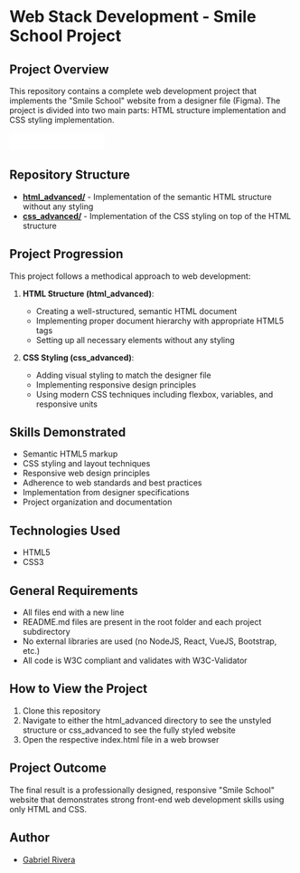 # Web Stack Development - Smile School Project

## Project Overview

This repository contains a complete web development project that implements the "Smile School" website from a designer file (Figma). The project is divided into two main parts: HTML structure implementation and CSS styling implementation.

![Smile School Website](./html_advanced/photos/logo.png)

## Repository Structure

- [**html_advanced/**](./html_advanced/) - Implementation of the semantic HTML structure without any styling
- [**css_advanced/**](./css_advanced/) - Implementation of the CSS styling on top of the HTML structure

## Project Progression

This project follows a methodical approach to web development:

1. **HTML Structure (html_advanced)**: 
   - Creating a well-structured, semantic HTML document
   - Implementing proper document hierarchy with appropriate HTML5 tags
   - Setting up all necessary elements without any styling

2. **CSS Styling (css_advanced)**:
   - Adding visual styling to match the designer file
   - Implementing responsive design principles
   - Using modern CSS techniques including flexbox, variables, and responsive units

## Skills Demonstrated

- Semantic HTML5 markup
- CSS styling and layout techniques
- Responsive web design principles
- Adherence to web standards and best practices
- Implementation from designer specifications
- Project organization and documentation

## Technologies Used

- HTML5
- CSS3

## General Requirements

- All files end with a new line
- README.md files are present in the root folder and each project subdirectory
- No external libraries are used (no NodeJS, React, VueJS, Bootstrap, etc.)
- All code is W3C compliant and validates with W3C-Validator

## How to View the Project

1. Clone this repository
2. Navigate to either the html_advanced directory to see the unstyled structure or css_advanced to see the fully styled website
3. Open the respective index.html file in a web browser

## Project Outcome

The final result is a professionally designed, responsive "Smile School" website that demonstrates strong front-end web development skills using only HTML and CSS.

## Author

- [Gabriel Rivera](https://github.com/Gabyriv07)